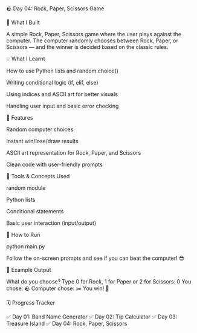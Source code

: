 🪨 Day 04: Rock, Paper, Scissors Game

🧠 What I Built

A simple Rock, Paper, Scissors game where the user plays against the computer.
The computer randomly chooses between Rock, Paper, or Scissors — and the winner is decided based on the classic rules.

💡 What I Learnt

How to use Python lists and random.choice()

Writing conditional logic (if, elif, else)

Using indices and ASCII art for better visuals

Handling user input and basic error checking


🧩 Features

Random computer choices

Instant win/lose/draw results

ASCII art representation for Rock, Paper, and Scissors

Clean code with user-friendly prompts


🧰 Tools & Concepts Used

random module

Python lists

Conditional statements

Basic user interaction (input/output)


🚀 How to Run

python main.py

Follow the on-screen prompts and see if you can beat the computer! 😎

📸 Example Output

What do you choose? Type 0 for Rock, 1 for Paper or 2 for Scissors: 0
You chose:
🪨
Computer chose:
✂️
You win! 🎉

🗓 Progress Tracker

✅ Day 01: Band Name Generator
✅ Day 02: Tip Calculator
✅ Day 03: Treasure Island
✅ Day 04: Rock, Paper, Scissors
